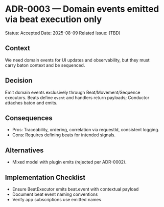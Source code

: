 # ADR-0003 — Domain events emitted via beat execution only

Status: Accepted
Date: 2025-08-09
Related Issue: (TBD)

## Context
We need domain events for UI updates and observability, but they must carry baton context and be sequenced.

## Decision
Emit domain events exclusively through Beat/Movement/Sequence executors. Beats define `event` and handlers return payloads; Conductor attaches baton and emits.

## Consequences
- Pros: Traceability, ordering, correlation via requestId, consistent logging.
- Cons: Requires defining beats for intended signals.

## Alternatives
- Mixed model with plugin emits (rejected per ADR-0002).

## Implementation Checklist
- Ensure BeatExecutor emits beat.event with contextual payload
- Document beat event naming conventions
- Verify app subscriptions use emitted names

